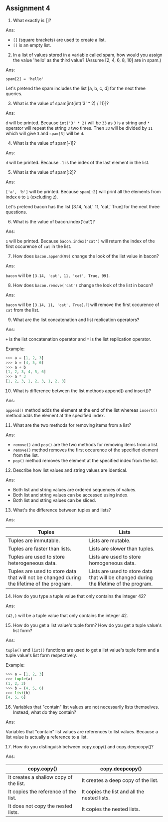 ## Assignment 4


1. What exactly is []?

Ans: 

- `[]` (square brackets) are used to create a list.
- `[]` is an empty list. 





2. In a list of values stored in a variable called spam, how would you assign the value 'hello' as the third value? (Assume [2, 4, 6, 8, 10] are in spam.)

Ans:

```
spam[2] = 'hello'
```

Let's pretend the spam includes the list [a, b, c, d] for the next three queries.





3. What is the value of spam[int(int('3' * 2) / 11)]?

Ans: 

`d` will be printed. Because `int('3' * 2)` will be `33` as `3` is a string and `*` operator will repeat the string `3` two times. Then `33` will be divided by `11` which will give `3` and `spam[3]` will be `d`.





4. What is the value of spam[-1]?

Ans:

 `d` will be printed. Because `-1` is the index of the last element in the list.





5. What is the value of spam[:2]?

Ans:

 `['a', 'b']` will be printed. Because `spam[:2]` will print all the elements from index `0` to `1` (excluding `2`).

Let's pretend bacon has the list [3.14, 'cat,' 11, 'cat,' True] for the next three questions.





6. What is the value of bacon.index('cat')?

Ans:

 `1` will be printed. Because `bacon.index('cat')` will return the index of the first occurence of `cat` in the list.





7. How does `bacon.append(99)` change the look of the list value in bacon?

Ans: 

`bacon` will be `[3.14, 'cat', 11, 'cat', True, 99]`.




8. How does `bacon.remove('cat')` change the look of the list in bacon?

Ans:

 `bacon` will be `[3.14, 11, 'cat', True]`. It will remove the first occurence of `cat` from the list.




9. What are the list concatenation and list replication operators?

Ans:

 `+` is the list concatenation operator and `*` is the list replication operator.

Example:

```python
>>> a = [1, 2, 3]
>>> b = [4, 5, 6]
>>> a + b
[1, 2, 3, 4, 5, 6]
>>> a * 3
[1, 2, 3, 1, 2, 3, 1, 2, 3]
```



10. What is difference between the list methods append() and insert()?

Ans:

 `append()` method adds the element at the end of the list whereas `insert()` method adds the element at the specified index.




11. What are the two methods for removing items from a list?

Ans: 

- `remove()` and `pop()` are the two methods for removing items from a list. 
- `remove()` method removes the first occurence of the specified element from the list.
- `pop()` method removes the element at the specified index from the list.




12. Describe how list values and string values are identical.

Ans: 

- Both list and string values are ordered sequences of values.
- Both list and string values can be accessed using index.
- Both list and string values can be sliced.




13. What's the difference between tuples and lists?

Ans:

| Tuples | Lists |
| --- | --- |
| Tuples are immutable. | Lists are mutable. |
| Tuples are faster than lists. | Lists are slower than tuples. |
| Tuples are used to store heterogeneous data. | Lists are used to store homogeneous data. |
| Tuples are used to store data that will not be changed during the lifetime of the program. | Lists are used to store data that will be changed during the lifetime of the program. |




14. How do you type a tuple value that only contains the integer 42?

Ans: 

`(42,)` will be a tuple value that only contains the integer 42.




15. How do you get a list value's tuple form? How do you get a tuple value's list form?

Ans: 

`tuple()` and `list()` functions are used to get a list value's tuple form and a tuple value's list form respectively.

Example:
```python
>>> a = [1, 2, 3]
>>> tuple(a)
(1, 2, 3)
>>> b = (4, 5, 6)
>>> list(b)
[4, 5, 6]
```



16. Variables that "contain" list values are not necessarily lists themselves. Instead, what do they contain?

Ans: 

Variables that "contain" list values are references to list values. Because a list value is actually a reference to a list.



17. How do you distinguish between copy.copy() and copy.deepcopy()?

Ans:

| copy.copy() | copy.deepcopy() |
| --- | --- |
| It creates a shallow copy of the list. | It creates a deep copy of the list. |
| It copies the reference of the list. | It copies the list and all the nested lists. |
| It does not copy the nested lists. | It copies the nested lists. |